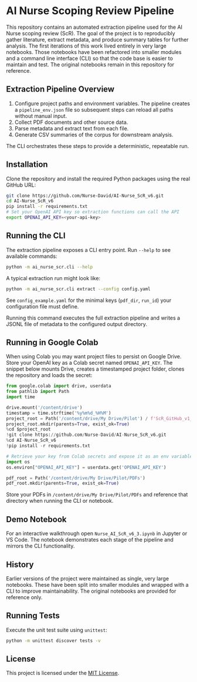 # AI Nurse Scoping Review Pipeline

This repository contains an automated extraction pipeline used for the AI Nurse
scoping review (ScR). The goal of the project is to reproducibly gather
literature, extract metadata, and produce summary tables for further analysis.
The first iterations of this work lived entirely in very large notebooks. Those
notebooks have been refactored into smaller modules and a command line interface
(CLI) so that the code base is easier to maintain and test. The original
notebooks remain in this repository for reference.

## Extraction Pipeline Overview
1. Configure project paths and environment variables. The pipeline creates a
   `pipeline_env.json` file so subsequent steps can reload all paths without
   manual input.
2. Collect PDF documents and other source data.
3. Parse metadata and extract text from each file.
4. Generate CSV summaries of the corpus for downstream analysis.

The CLI orchestrates these steps to provide a deterministic, repeatable run.

## Installation
Clone the repository and install the required Python packages using the real
GitHub URL:

```bash
git clone https://github.com/Nurse-David/AI-Nurse_ScR_v6.git
cd AI-Nurse_ScR_v6
pip install -r requirements.txt
# Set your OpenAI API key so extraction functions can call the API
export OPENAI_API_KEY=<your-api-key>
```

## Running the CLI
The extraction pipeline exposes a CLI entry point. Run `--help` to see
available commands:

```bash
python -m ai_nurse_scr.cli --help
```

A typical extraction run might look like:

```bash
python -m ai_nurse_scr.cli extract --config config.yaml
```
See `config_example.yaml` for the minimal keys (`pdf_dir`, `run_id`) your configuration file must define.

Running this command executes the full extraction pipeline and writes a
JSONL file of metadata to the configured output directory.

## Running in Google Colab
When using Colab you may want project files to persist on Google Drive.
Store your OpenAI key as a Colab secret named `OPENAI_API_KEY`. The snippet
below mounts Drive, creates a timestamped project folder, clones the repository
and loads the secret:

```python
from google.colab import drive, userdata
from pathlib import Path
import time

drive.mount('/content/drive')
timestamp = time.strftime('%y%m%d_%H%M')
project_root = Path('/content/drive/My Drive/Pilot') / f'ScR_GitHub_v1_{timestamp}'
project_root.mkdir(parents=True, exist_ok=True)
%cd $project_root
!git clone https://github.com/Nurse-David/AI-Nurse_ScR_v6.git
%cd AI-Nurse_ScR_v6
!pip install -r requirements.txt

# Retrieve your key from Colab secrets and expose it as an env variable
import os
os.environ["OPENAI_API_KEY"] = userdata.get('OPENAI_API_KEY')

pdf_root = Path('/content/drive/My Drive/Pilot/PDFs')
pdf_root.mkdir(parents=True, exist_ok=True)

```

Store your PDFs in `/content/drive/My Drive/Pilot/PDFs` and reference that
directory when running the CLI or notebook.

## Demo Notebook
For an interactive walkthrough open `Nurse_AI_ScR_v6_3.ipynb` in Jupyter or
VS Code. The notebook demonstrates each stage of the pipeline and mirrors the
CLI functionality.

## History
Earlier versions of the project were maintained as single, very large notebooks.
These have been split into smaller modules and wrapped with a CLI to improve
maintainability. The original notebooks are provided for reference only.

## Running Tests
Execute the unit test suite using ``unittest``:

```bash
python -m unittest discover tests -v
```

## License

This project is licensed under the [MIT License](LICENSE).


